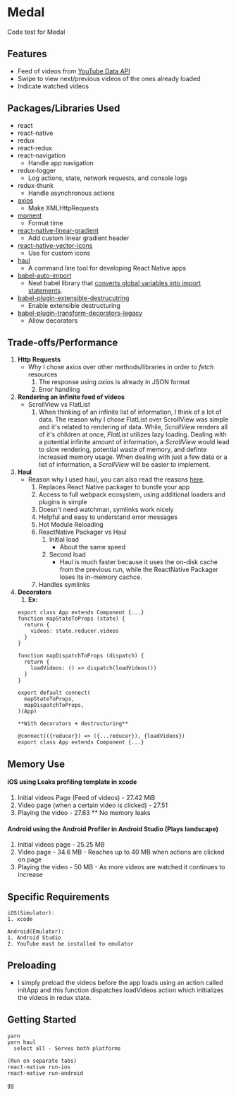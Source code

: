 # Medal
Code test for Medal

## Features
* Feed of videos from [YouTube Data API](https://developers.google.com/youtube/v3/)
* Swipe to view next/previous videos of the ones already loaded
* Indicate watched videos


## Packages/Libraries Used
* react
* react-native
* redux
* react-redux
* react-navigation
  - Handle app navigation
* redux-logger
  - Log actions, state, network requests, and console logs
* redux-thunk
  - Handle asynchronous actions
* [axios](https://github.com/axios/axios)
  - Make XMLHttpRequests
* [moment](https://github.com/moment/moment)
  - Format time
* [react-native-linear-gradient](https://github.com/react-native-community/react-native-linear-gradient)
  - Add custom linear gradient header
* [react-native-vector-icons](https://github.com/oblador/react-native-vector-icons)
  - Use for custom icons
* [haul](https://github.com/callstack/haul)
  - A command line tool for developing React Native apps
* [babel-auto-import](https://github.com/PavelDymkov/babel-plugin-auto-import)
  - Neat babel library that [converts global variables into import statements](https://github.com/PavelDymkov/babel-plugin-auto-import).
* [babel-plugin-extensible-destrucutring](https://github.com/vacuumlabs/babel-plugin-extensible-destructuring)
  - Enable extensible destructuring
* [babel-plugin-transform-decorators-legacy](https://github.com/loganfsmyth/babel-plugin-transform-decorators-legacy)
  - Allow decorators


## Trade-offs/Performance
1. **Http Requests**
    - Why I chose axios over other methods/libraries in order to *fetch* resources
        1. The response using *axios* is already in JSON format
        2. Error handling
2. **Rendering an infinite feed of videos**   
    - ScrollView vs FlatList
        1. When thinking of an infinite list of information, I think of a lot of data.
           The reason why I chose FlatList over ScrollView was simple and it's related
           to rendering of data. While, *ScrollView* renders all of it's children at once,
           *FlatList* utilizes lazy loading. Dealing with a potential infinite amount
           of information, a *ScrollView* would lead to slow rendering, potential waste
           of memory, and definte increased memory usage. When dealing with just a few data
           or a list of information, a *ScrollView* will be easier to implement.
3. **Haul**
    - Reason why I used haul, you can also read the reasons [here](https://github.com/callstack/haul).
        1. Replaces React Native packager to bundle your app
        2. Access to full webpack ecosystem, using additional loaders and plugins is simple
        3. Doesn't need watchman, symlinks work nicely
        4. Helpful and easy to understand error messages
        5. Hot Module Reloading
        6. ReactNative Packager vs Haul
            1. Initial load
                - About the same speed
            2. Second load
                - Haul is much faster because it uses the on-disk cache from the previous run,
                  while the ReactNative Packager loses its in-memory cachce.
        7. Handles symlinks
4. **Decorators**
    1. **Ex:** 
    ```
    export class App extends Component {...}
    function mapStateToProps (state) {
      return {
        videos: state.reducer.videos
      }
    }

    function mapDispatchToProps (dispatch) {
      return {
        loadVideos: () => dispatch(loadVideos())
      }
    }

    export default connect(
      mapStateToProps,
      mapDispatchToProps,
    )(App)
    
    **With decorators + destructuring**
    
    @connect(({reducer}) => ({...reducer}), {loadVideos})
    export class App extends Component {...}
    ```
    
    
## Memory Use
#### iOS using Leaks profiling template in xcode
  1. Initial videos Page (Feed of videos)
    - 27.42 MiB
  2. Video page (when a certain video is clicked)
    - 27.51
  3. Playing the video
    - 27.63
  ** No memory leaks
  
#### Android using the Android Profiler in Android Studio (Plays landscape)
  1. Initial videos page
    - 25.25 MB
  2. Video page
    - 34.6 MB
    - Reaches up to 40 MB when actions are clicked on page
  3. Playing the video
    - 50 MB
    - As more videos are watched it continues to increase
    

## Specific Requirements
```
iOS(Simulator):
1. xcode

Android(Emulator):
1. Android Studio
2. YouTube must be installed to emulator
```


## Preloading
  - I simply preload the videos before the app loads using an action called initApp and
    this function dispatches loadVideos action which initializes the videos in redux state.
    

## Getting Started
```
yarn
yarn haul
  select all - Serves both platforms
  
(Run on separate tabs)
react-native run-ios
react-native run-android

gg
```

           

